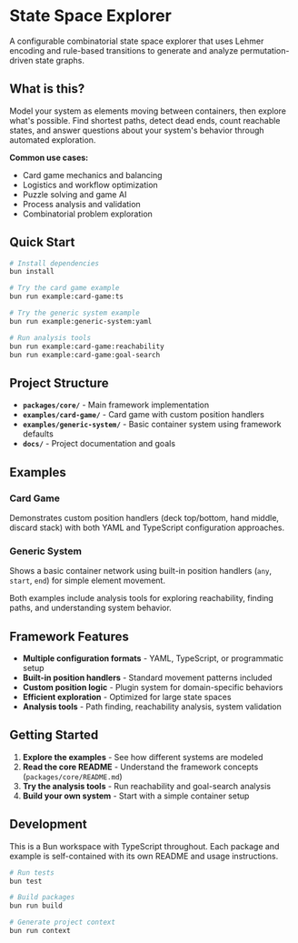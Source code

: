 # State Space Explorer

A configurable combinatorial state space explorer that uses Lehmer encoding and rule-based transitions to generate and analyze permutation-driven state graphs.

## What is this?

Model your system as elements moving between containers, then explore what's possible. Find shortest paths, detect dead ends, count reachable states, and answer questions about your system's behavior through automated exploration.

**Common use cases:**

- Card game mechanics and balancing
- Logistics and workflow optimization
- Puzzle solving and game AI
- Process analysis and validation
- Combinatorial problem exploration

## Quick Start

```bash
# Install dependencies
bun install

# Try the card game example
bun run example:card-game:ts

# Try the generic system example
bun run example:generic-system:yaml

# Run analysis tools
bun run example:card-game:reachability
bun run example:card-game:goal-search
```

## Project Structure

- **`packages/core/`** - Main framework implementation
- **`examples/card-game/`** - Card game with custom position handlers
- **`examples/generic-system/`** - Basic container system using framework defaults
- **`docs/`** - Project documentation and goals

## Examples

### Card Game

Demonstrates custom position handlers (deck top/bottom, hand middle, discard stack) with both YAML and TypeScript configuration approaches.

### Generic System

Shows a basic container network using built-in position handlers (`any`, `start`, `end`) for simple element movement.

Both examples include analysis tools for exploring reachability, finding paths, and understanding system behavior.

## Framework Features

- **Multiple configuration formats** - YAML, TypeScript, or programmatic setup
- **Built-in position handlers** - Standard movement patterns included
- **Custom position logic** - Plugin system for domain-specific behaviors
- **Efficient exploration** - Optimized for large state spaces
- **Analysis tools** - Path finding, reachability analysis, system validation

## Getting Started

1. **Explore the examples** - See how different systems are modeled
2. **Read the core README** - Understand the framework concepts (`packages/core/README.md`)
3. **Try the analysis tools** - Run reachability and goal-search analysis
4. **Build your own system** - Start with a simple container setup

## Development

This is a Bun workspace with TypeScript throughout. Each package and example is self-contained with its own README and usage instructions.

```bash
# Run tests
bun test

# Build packages
bun run build

# Generate project context
bun run context
```
